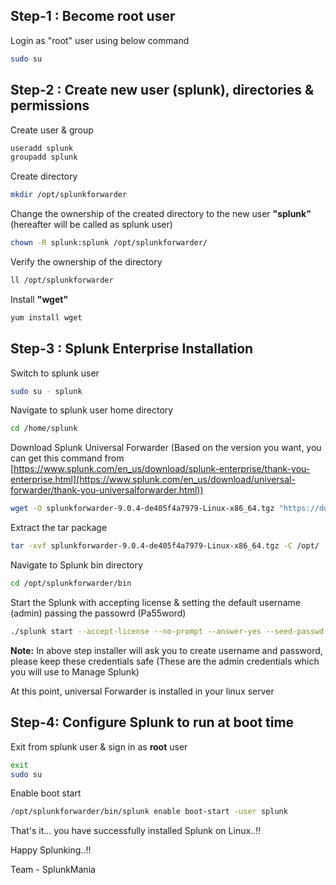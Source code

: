 ## Step-1 : Become root user
Login as "root" user using below command
```bash
sudo su 
```
## Step-2 : Create new user (splunk), directories & permissions

Create user & group

```bash
useradd splunk
groupadd splunk
```
Create directory
```bash
mkdir /opt/splunkforwarder
```

Change the ownership of the created directory to the new user **"splunk"** (hereafter will be called as splunk user)

```bash
chown -R splunk:splunk /opt/splunkforwarder/
```


Verify the ownership of the directory
```bash
ll /opt/splunkforwarder
```

Install **"wget"**
```bash
yum install wget
```

## Step-3 : Splunk Enterprise Installation

Switch to splunk user 
```bash
sudo su - splunk
```

Navigate to splunk user home directory
```bash
cd /home/splunk
```

Download Splunk Universal Forwarder (Based on the version you want, you can get this command from [https://www.splunk.com/en_us/download/splunk-enterprise/thank-you-enterprise.html](https://www.splunk.com/en_us/download/universal-forwarder/thank-you-universalforwarder.html))
```bash
wget -O splunkforwarder-9.0.4-de405f4a7979-Linux-x86_64.tgz "https://download.splunk.com/products/universalforwarder/releases/9.0.4/linux/splunkforwarder-9.0.4-de405f4a7979-Linux-x86_64.tgz"
```

Extract the tar package
```bash
tar -xvf splunkforwarder-9.0.4-de405f4a7979-Linux-x86_64.tgz -C /opt/
```

Navigate to Splunk bin directory
```bash
cd /opt/splunkforwarder/bin
```

Start the Splunk with accepting license & setting the default username (admin) passing the passowrd (Pa55word)
```bash
./splunk start --accept-license --no-prompt --answer-yes --seed-passwd Pa55word
```

**Note:** In above step installer will ask you to create username and password, please keep these credentials safe (These are the admin credentials which you will use to Manage Splunk)

At this point, universal Forwarder is installed in your linux server

## Step-4: Configure Splunk to run at boot time

Exit from splunk user & sign in as **root** user
``` bash
exit
sudo su 
```

Enable boot start
``` bash
/opt/splunkforwarder/bin/splunk enable boot-start -user splunk
```

That's it... you have successfully installed Splunk on Linux..!!

Happy Splunking..!!



Team - SplunkMania
